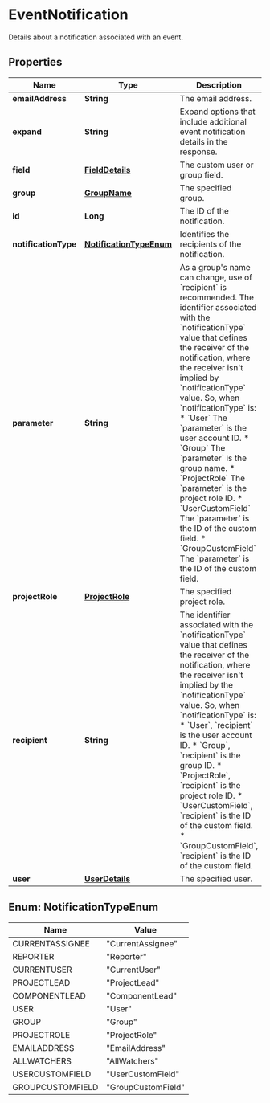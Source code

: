 

# EventNotification

Details about a notification associated with an event.

## Properties

| Name | Type | Description | Notes |
|------------ | ------------- | ------------- | -------------|
|**emailAddress** | **String** | The email address. |  [optional] |
|**expand** | **String** | Expand options that include additional event notification details in the response. |  [optional] |
|**field** | [**FieldDetails**](FieldDetails.md) | The custom user or group field. |  [optional] |
|**group** | [**GroupName**](GroupName.md) | The specified group. |  [optional] |
|**id** | **Long** | The ID of the notification. |  [optional] |
|**notificationType** | [**NotificationTypeEnum**](#NotificationTypeEnum) | Identifies the recipients of the notification. |  [optional] |
|**parameter** | **String** | As a group&#39;s name can change, use of &#x60;recipient&#x60; is recommended. The identifier associated with the &#x60;notificationType&#x60; value that defines the receiver of the notification, where the receiver isn&#39;t implied by &#x60;notificationType&#x60; value. So, when &#x60;notificationType&#x60; is:   *  &#x60;User&#x60; The &#x60;parameter&#x60; is the user account ID.  *  &#x60;Group&#x60; The &#x60;parameter&#x60; is the group name.  *  &#x60;ProjectRole&#x60; The &#x60;parameter&#x60; is the project role ID.  *  &#x60;UserCustomField&#x60; The &#x60;parameter&#x60; is the ID of the custom field.  *  &#x60;GroupCustomField&#x60; The &#x60;parameter&#x60; is the ID of the custom field. |  [optional] |
|**projectRole** | [**ProjectRole**](ProjectRole.md) | The specified project role. |  [optional] |
|**recipient** | **String** | The identifier associated with the &#x60;notificationType&#x60; value that defines the receiver of the notification, where the receiver isn&#39;t implied by the &#x60;notificationType&#x60; value. So, when &#x60;notificationType&#x60; is:   *  &#x60;User&#x60;, &#x60;recipient&#x60; is the user account ID.  *  &#x60;Group&#x60;, &#x60;recipient&#x60; is the group ID.  *  &#x60;ProjectRole&#x60;, &#x60;recipient&#x60; is the project role ID.  *  &#x60;UserCustomField&#x60;, &#x60;recipient&#x60; is the ID of the custom field.  *  &#x60;GroupCustomField&#x60;, &#x60;recipient&#x60; is the ID of the custom field. |  [optional] |
|**user** | [**UserDetails**](UserDetails.md) | The specified user. |  [optional] |



## Enum: NotificationTypeEnum

| Name | Value |
|---- | -----|
| CURRENTASSIGNEE | &quot;CurrentAssignee&quot; |
| REPORTER | &quot;Reporter&quot; |
| CURRENTUSER | &quot;CurrentUser&quot; |
| PROJECTLEAD | &quot;ProjectLead&quot; |
| COMPONENTLEAD | &quot;ComponentLead&quot; |
| USER | &quot;User&quot; |
| GROUP | &quot;Group&quot; |
| PROJECTROLE | &quot;ProjectRole&quot; |
| EMAILADDRESS | &quot;EmailAddress&quot; |
| ALLWATCHERS | &quot;AllWatchers&quot; |
| USERCUSTOMFIELD | &quot;UserCustomField&quot; |
| GROUPCUSTOMFIELD | &quot;GroupCustomField&quot; |



